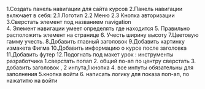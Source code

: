 1.Создать панель навигации для сайта курсов
2.Панель навигации включает в себя:
  2.1 Логотип
  2.2 Меню
  2.3 Кнопка авторизации
3.Сверстать элемент под названием navigation  
4. Элемент навигации умеет определять где находится
5. Правильно расположить элемент на странице
6. Учесть ширину высоту
7.Цветовую гамму учесть.
8.Добавить главный заголовок
9.Добавить картинку измакета Фигма
10.Добавить информацию о курсе после заголовка
11.Добавить футер
12.Подогнать под макет
урок : инструменты разработчика
1.сверстать попап
2. общий по-ап по центру сверстать
3. добавить заголовок , 2 инпута,1 кнопка
4. все инпуты обязательны для заполнения
5.кнопка войти
6. написать логику для показа поп-ап, по нажатитю на войти



